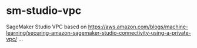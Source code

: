 # sm-studio-vpc
SageMaker Studio VPC based on https://aws.amazon.com/blogs/machine-learning/securing-amazon-sagemaker-studio-connectivity-using-a-private-vpc/ ...
